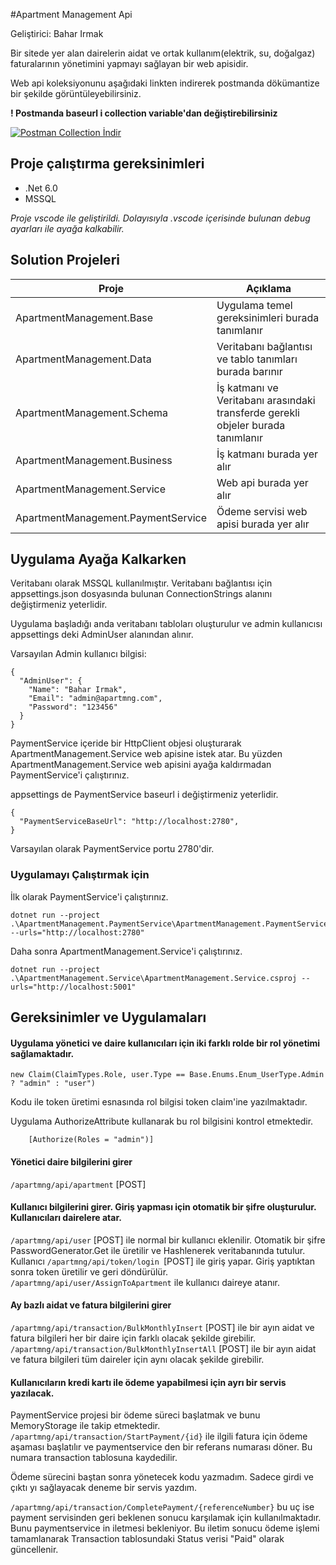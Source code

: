 #Apartment Management Api

Geliştirici: Bahar Irmak

Bir sitede yer alan dairelerin aidat ve ortak kullanım(elektrik, su, doğalgaz) faturalarının yönetimini yapmayı sağlayan bir web apisidir.

Web api koleksiyonunu aşağıdaki linkten indirerek postmanda dökümantize bir şekilde görüntüleyebilirsiniz.

**! Postmanda baseurl i collection variable'dan değiştirebilirsiniz**

[![Postman Collection İndir](https://img.shields.io/badge/Postman-FF6C37?style=for-the-badge&logo=postman&logoColor=white)](https://github.com/baharbubbles/.net_final_project/blob/master/Apartment%20Management%20Api.postman_collection.json)

## Proje çalıştırma gereksinimleri
- .Net 6.0
- MSSQL

*Proje vscode ile geliştirildi. Dolayısıyla .vscode içerisinde bulunan debug ayarları ile ayağa kalkabilir.*

## Solution Projeleri
| Proje      | Açıklama |
| ----------- | ----------- |
| ApartmentManagement.Base      | Uygulama temel gereksinimleri burada tanımlanır       |
| ApartmentManagement.Data   | Veritabanı bağlantısı ve tablo tanımları burada barınır        |
| ApartmentManagement.Schema   | İş katmanı ve Veritabanı arasındaki transferde gerekli objeler burada tanımlanır        |
| ApartmentManagement.Business   | İş katmanı burada yer alır        |
| ApartmentManagement.Service   | Web api burada yer alır        |
| ApartmentManagement.PaymentService   | Ödeme servisi web apisi burada yer alır        |

## Uygulama Ayağa Kalkarken
Veritabanı olarak MSSQL kullanılmıştır. Veritabanı bağlantısı için appsettings.json dosyasında bulunan ConnectionStrings alanını değiştirmeniz yeterlidir.

Uygulama başladığı anda veritabanı tabloları oluşturulur ve admin kullanıcısı appsettings deki AdminUser alanından alınır.

Varsayılan Admin kullanıcı bilgisi:
```
{
  "AdminUser": {
    "Name": "Bahar Irmak",
    "Email": "admin@apartmng.com",
    "Password": "123456"
  }
}
```

PaymentService içeride bir HttpClient objesi oluşturarak ApartmentManagement.Service web apisine istek atar. Bu yüzden ApartmentManagement.Service web apisini ayağa kaldırmadan PaymentService'i çalıştırınız.

appsettings de PaymentService baseurl i değiştirmeniz yeterlidir.
```
{
  "PaymentServiceBaseUrl": "http://localhost:2780",
}
``` 
Varsayılan olarak PaymentService portu 2780'dir.

### Uygulamayı Çalıştırmak için

İlk olarak PaymentService'i çalıştırınız.
```
dotnet run --project .\ApartmentManagement.PaymentService\ApartmentManagement.PaymentService.csproj --urls="http://localhost:2780"
```
Daha sonra ApartmentManagement.Service'i çalıştırınız.
```
dotnet run --project .\ApartmentManagement.Service\ApartmentManagement.Service.csproj --urls="http://localhost:5001"
```

## Gereksinimler ve Uygulamaları

#### Uygulama yönetici ve daire kullanıcıları için iki farklı rolde bir rol yönetimi sağlamaktadır.
```
new Claim(ClaimTypes.Role, user.Type == Base.Enums.Enum_UserType.Admin ? "admin" : "user")
```
Kodu ile token üretimi esnasında rol bilgisi token claim'ine yazılmaktadır.

Uygulama AuthorizeAttribute kullanarak bu rol bilgisini kontrol etmektedir.
```
    [Authorize(Roles = "admin")]
```

#### Yönetici daire bilgilerini girer
`/apartmng/api/apartment` [POST]

#### Kullanıcı bilgilerini girer. Giriş yapması için otomatik bir şifre oluşturulur. Kullanıcıları dairelere atar.
`/apartmng/api/user` [POST] ile normal bir kullanıcı eklenilir.
Otomatik bir şifre PasswordGenerator.Get ile üretilir ve Hashlenerek veritabanında tutulur.
Kullanıcı `/apartmng/api/token/login `[POST] ile giriş yapar. Giriş yaptıktan sonra token üretilir ve geri döndürülür.
`/apartmng/api/user/AssignToApartment` ile kullanıcı daireye atanır.

#### Ay bazlı aidat ve fatura bilgilerini girer
`/apartmng/api/transaction/BulkMonthlyInsert` [POST] ile bir ayın aidat ve fatura bilgileri her bir daire için farklı olacak şekilde girebilir.
`/apartmng/api/transaction/BulkMonthlyInsertAll` [POST] ile bir ayın aidat ve fatura bilgileri tüm daireler için aynı olacak şekilde girebilir.

#### Kullanıcıların kredi kartı ile ödeme yapabilmesi için ayrı bir servis yazılacak.

PaymentService projesi bir ödeme süreci başlatmak ve bunu MemoryStorage ile takip etmektedir.
`/apartmng/api/transaction/StartPayment/{id}` ile ilgili fatura için ödeme aşaması başlatılır ve paymentservice den bir referans numarası döner. Bu numara transaction tablosuna kaydedilir.

Ödeme sürecini baştan sonra yönetecek kodu yazmadım. Sadece girdi ve çıktı yı sağlayacak deneme bir servis yazdım.

`/apartmng/api/transaction/CompletePayment/{referenceNumber}` bu uç ise payment servisinden geri beklenen sonucu karşılamak için kullanılmaktadır. Bunu paymentservice in iletmesi bekleniyor. Bu iletim sonucu ödeme işlemi tamamlanarak Transaction tablosundaki Status verisi "Paid" olarak güncellenir.